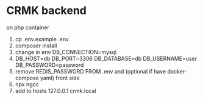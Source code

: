 
# CRMK backend

on php container 
1) cp .env.example .env
2) composer install 
3) change in env DB_CONNECTION=mysql
4) 
   DB_HOST=db
   DB_PORT=3306
   DB_DATABASE=db
   DB_USERNAME=user
   DB_PASSWORD=password
5) remove REDIS_PASSWORD FROM .env and (optional if have docker-compose yaml)
front side
6) npx ngcc
7) add to hosts 127.0.0.1 crmk.local

